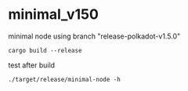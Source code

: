 # minimal_v150
minimal node using branch  "release-polkadot-v1.5.0"


```
cargo build --release
```
test after build

```
./target/release/minimal-node -h
```
